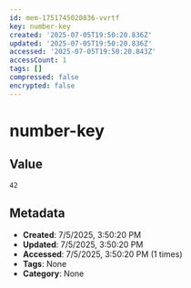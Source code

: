```yaml
---
id: mem-1751745020836-vvrtf
key: number-key
created: '2025-07-05T19:50:20.836Z'
updated: '2025-07-05T19:50:20.836Z'
accessed: '2025-07-05T19:50:20.843Z'
accessCount: 1
tags: []
compressed: false
encrypted: false
---
```


# number-key

## Value

```
42
```

## Metadata

- **Created**: 7/5/2025, 3:50:20 PM
- **Updated**: 7/5/2025, 3:50:20 PM
- **Accessed**: 7/5/2025, 3:50:20 PM (1 times)
- **Tags**: None
- **Category**: None
